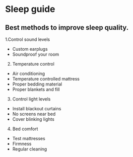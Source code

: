# Sleep guide

## Best methods to improve sleep quality.

1.Control sound levels
- Custom earplugs
- Soundproof your room

2. Temperature control

- Air conditioning
- Temperature controlled mattress
- Proper bedding material
- Proper blankets and fill 

3. Control light levels

- Install blackout curtains
- No screens near bed
- Cover blinking lights

4. Bed comfort 

- Test mattresses
- Firmness
- Regular cleaning
